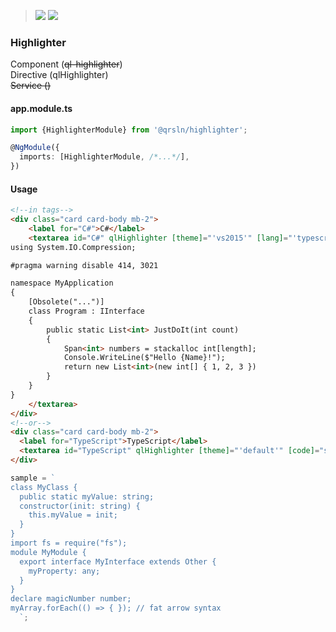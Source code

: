 > [![](https://img.shields.io/badge/Main-readme‌‌‌‌‌‌‌-white)](../../../projects/highlighter/readme.desc.md)
> [![](https://img.shields.io/badge/readme-white)](../../../projects/highlighter/Docs/readme.md)

### Highlighter

Component (~~ql-highlighter~~)  
Directive (qlHighlighter)  
~~Service ()~~

#### app.module.ts

```typescript
import {HighlighterModule} from '@qrsln/highlighter';

@NgModule({
  imports: [HighlighterModule, /*...*/],
})
```

#### Usage

```html
<!--in tags-->
<div class="card card-body mb-2">
    <label for="C#">C#</label>
    <textarea id="C#" qlHighlighter [theme]="'vs2015'" [lang]="'typescript'" [lineNumbers]="true">
using System.IO.Compression;

#pragma warning disable 414, 3021

namespace MyApplication
{
    [Obsolete("...")]
    class Program : IInterface
    {
        public static List<int> JustDoIt(int count)
        {
            Span<int> numbers = stackalloc int[length];
            Console.WriteLine($"Hello {Name}!");
            return new List<int>(new int[] { 1, 2, 3 })
        }
    }
}
    </textarea>
</div>
<!--or-->
<div class="card card-body mb-2">
  <label for="TypeScript">TypeScript</label>
  <textarea id="TypeScript" qlHighlighter [theme]="'default'" [code]="sample" [lang]="'typescript'" [lineNumbers]="true"></textarea>
</div>
```
```typescript
sample = `
class MyClass {
  public static myValue: string;
  constructor(init: string) {
    this.myValue = init;
  }
}
import fs = require("fs");
module MyModule {
  export interface MyInterface extends Other {
    myProperty: any;
  }
}
declare magicNumber number;
myArray.forEach(() => { }); // fat arrow syntax
  `;
```   
